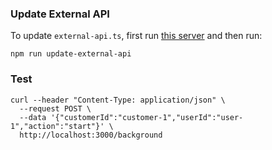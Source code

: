 ### Update External API

To update `external-api.ts`, first run [this server](https://github.com/mbernier/python-background-check-api) and then run:

```
npm run update-external-api
```

### Test

```
curl --header "Content-Type: application/json" \
  --request POST \
  --data '{"customerId":"customer-1","userId":"user-1","action":"start"}' \
  http://localhost:3000/background
```
